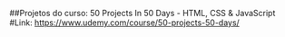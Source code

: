 ##Projetos do curso: 50 Projects In 50 Days - HTML, CSS & JavaScript
#Link: https://www.udemy.com/course/50-projects-50-days/